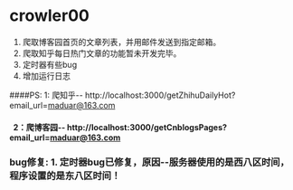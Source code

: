 # crowler00

1. 爬取博客园首页的文章列表，并用邮件发送到指定邮箱。
2. 爬取知乎每日热门文章的功能暂未开发完毕。
3. 定时器有些bug
4. 增加运行日志

####PS: 1: 爬知乎-- http://localhost:3000/getZhihuDailyHot?email_url=maduar@163.com
####      2：爬博客园-- http://localhost:3000/getCnblogsPages?email_url=maduar@163.com

### bug修复: 1. 定时器bug已修复，原因--服务器使用的是西八区时间，程序设置的是东八区时间！
